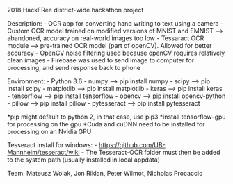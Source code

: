 2018 HackFRee district-wide hackathon project

Description:
	- OCR app for converting hand writing to text using a camera
	- Custom OCR model trained on modified versions of MNIST and EMNIST --> abandoned, accuracy on real-world images too low
	- Tessaract OCR module --> pre-trained OCR model (part of openCV). Allowed for better accuracy
	- OpenCV noise filtering used because openCV requires relatively clean images
	- Firebase was used to send image to computer for processing, and send response back to phone

Environment:
	- Python 3.6
	- numpy       --> pip install numpy
	- scipy       --> pip install scipy
	- matplotlib  --> pip install matplotlib
	- keras       --> pip install keras
	- tensorflow  --> pip install tensorflow
	- opencv      --> pip install opencv-python
	- pillow      --> pip install pillow
	- pytesseract --> pip install pytesseract

*pip might default to python 2, in that case, use pip3
*install tensorflow-gpu for processing on the gpu
*Cuda and cuDNN need to be installed for processing on an Nvidia GPU

Tesseract install for windows:
    - https://github.com/UB-Mannheim/tesseract/wiki
    - The Tesseract-OCR folder must then be added to the system path (usually installed in local appdata)

Team:
Mateusz Wolak, Jon Riklan, Peter Wilmot, Nicholas Procaccio